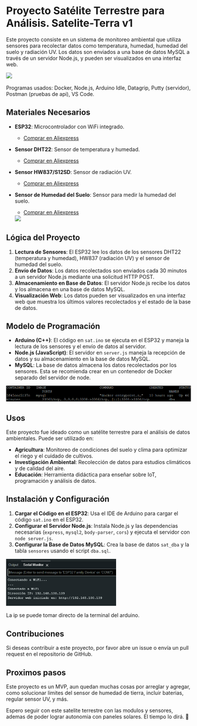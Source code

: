 


# Proyecto Satélite Terrestre para Análisis. Satelite-Terra v1

Este proyecto consiste en un sistema de monitoreo ambiental que utiliza sensores para recolectar datos como temperatura, humedad, humedad del suelo y radiación UV. Los datos son enviados a una base de datos MySQL a través de un servidor Node.js, y pueden ser visualizados en una interfaz web.


<img src="media/foto3(maceta).png" width="300">


Programas usados: Docker, Node.js, Arduino Idle, Datagrip, Putty (servidor), Postman (pruebas de api), VS Code.

## Materiales Necesarios

- **ESP32**: Microcontrolador con WiFi integrado.
  - [Comprar en Aliexpress](https://es.aliexpress.com/item/1005007205044247.html?spm=a2g0o.productlist.main.5.57cf72b2mg31xQ&algo_pvid=87659b11-ec04-4ffc-ac20-94f563565ee4&pdp_ext_f=%7B%22order%22%3A%221090%22%2C%22eval%22%3A%221%22%7D&utparam-url=scene%3Asearch%7Cquery_from%3A)
  
- **Sensor DHT22**: Sensor de temperatura y humedad.
  - [Comprar en Aliexpress](https://es.aliexpress.com/item/1005007171350003.html?spm=a2g0o.productlist.main.13.219fPSqKPSqKfn&algo_pvid=a1f80de2-facd-407e-8010-b9f2bd8e305c&pdp_ext_f=%7B%22order%22%3A%221487%22%2C%22eval%22%3A%221%22%2C%22orig_sl_item_id%22%3A%221005007171350003%22%2C%22orig_item_id%22%3A%221005006953306942%22%7D&utparam-url=scene%3Asearch%7Cquery_from%3A)
  
- **Sensor HW837/S12SD**: Sensor de radiación UV.
  - [Comprar en Aliexpress](https://es.aliexpress.com/item/1005006947917783.html?spm=a2g0o.productlist.main.5.34ff2acfOPnbBa&algo_pvid=3d116449-c3c2-4917-9ecf-a9a2b2c370fd&pdp_ext_f=%7B%22order%22%3A%2230%22%2C%22eval%22%3A%221%22%7D&utparam-url=scene%3Asearch%7Cquery_from%3A)
  
- **Sensor de Humedad del Suelo**: Sensor para medir la humedad del suelo.
  - [Comprar en Aliexpress](https://es.aliexpress.com/item/1005005202930632.html?spm=a2g0o.productlist.main.5.166a7fccBc9tqr&algo_pvid=7cb4208f-daa0-45dd-a04e-a5e1c7facd04&pdp_ext_f=%7B%22order%22%3A%22611%22%2C%22eval%22%3A%221%22%7D&utparam-url=scene%3Asearch%7Cquery_from%3A)

  <img src="media/foto2.png" width="300">


## Lógica del Proyecto

1. **Lectura de Sensores**: El ESP32 lee los datos de los sensores DHT22 (temperatura y humedad), HW837 (radiación UV) y el sensor de humedad del suelo.
2. **Envío de Datos**: Los datos recolectados son enviados cada 30 minutos a un servidor Node.js mediante una solicitud HTTP POST.
3. **Almacenamiento en Base de Datos**: El servidor Node.js recibe los datos y los almacena en una base de datos MySQL.
4. **Visualización Web**: Los datos pueden ser visualizados en una interfaz web que muestra los últimos valores recolectados y el estado de la base de datos.

## Modelo de Programación

- **Arduino (C++)**: El código en `sat.ino` se ejecuta en el ESP32 y maneja la lectura de los sensores y el envío de datos al servidor.
- **Node.js (JavaScript)**: El servidor en `server.js` maneja la recepción de datos y su almacenamiento en la base de datos MySQL.
- **MySQL**: La base de datos almacena los datos recolectados por los sensores. Esta se recomienda crear en un contenedor de Docker separado del servidor de node.

<img src="media/docker.png" width="700">


## Usos

Este proyecto fue ideado como un satélite terrestre para el análisis de datos ambientales. Puede ser utilizado en:

- **Agricultura**: Monitoreo de condiciones del suelo y clima para optimizar el riego y el cuidado de cultivos.
- **Investigación Ambiental**: Recolección de datos para estudios climáticos y de calidad del aire.
- **Educación**: Herramienta didáctica para enseñar sobre IoT, programación y análisis de datos.

## Instalación y Configuración

1. **Cargar el Código en el ESP32**: Usa el IDE de Arduino para cargar el código `sat.ino` en el ESP32.
2. **Configurar el Servidor Node.js**: Instala Node.js y las dependencias necesarias (`express`, `mysql2`, `body-parser`, `cors`) y ejecuta el servidor con `node server.js`.
3. **Configurar la Base de Datos MySQL**: Crea la base de datos `sat_dba` y la tabla `sensores` usando el script `dba.sql`.

<img src="media/serial-arduino.png" width="300">

La ip se puede tomar directo de la terminal del arduino. 

## Contribuciones

Si deseas contribuir a este proyecto, por favor abre un issue o envía un pull request en el repositorio de GitHub.

## Proximos pasos
Este proyecto es un MVP, aun quedan muchas cosas por arreglar y agregar, como solucionar limites del sensor de humedad de tierra, incluir baterias, regular sensor UV, y más.

Espero seguir con este satelite terrestre con las modulos y sensores, ademas de poder lograr autonomia con paneles solares. El tiempo lo dirá. 🦖
